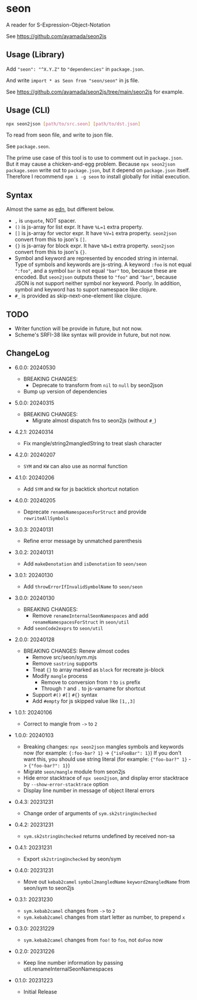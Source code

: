 # seon

A reader for S-Expression-Object-Notation

See https://github.com/ayamada/seon2js


## Usage (Library)

Add `"seon": "^X.Y.Z"` to `"dependencies"` in `package.json`.

And write `import * as Seon from "seon/seon"` in js file.

See https://github.com/ayamada/seon2js/tree/main/seon2js for example.


## Usage (CLI)

```sh
npx seon2json [path/to/src.seon] [path/to/dst.json]
```

To read from seon file, and write to json file.

See `package.seon`.

The prime use case of this tool is to use to comment out in `package.json`.
But it may cause a chicken-and-egg problem.
Because `npx seon2json package.seon` write out to `package.json`,
but it depend on `package.json` itself.
Therefore I recommend `npm i -g seon` to install globally for initial execution.


## Syntax

Almost the same as [edn](https://github.com/edn-format/edn),
but different below.

- `,` is `unquote`, NOT spacer.
- `()` is js-array for list expr. It have `%L=1` extra property.
- `[]` is js-array for vector expr. It have `%V=1` extra property.
  `seon2json` convert from this to json's `[]`.
- `{}` is js-array for block expr. It have `%B=1` extra property.
  `seon2json` convert from this to json's `{}`.
- Symbol and keyword are represented by encoded string in internal.
  Type of symbols and keywords are js-string.
  A keyword `:foo` is not equal `":foo"`,
  and a symbol `bar` is not equal `"bar"` too, because these are encoded.
  But `seon2json` outputs these to `"foo"` and `"bar"`,
  because JSON is not support neither symbol nor keyword. Poorly.
  In addition, symbol and keyword has to suport namespace like clojure.
- `#_` is provided as skip-next-one-element like clojure.


## TODO

- Writer function will be provide in future, but not now.
- Scheme's SRFI-38 like syntax will provide in future, but not now.


## ChangeLog

- 6.0.0: 20240530
    - BREAKING CHANGES:
        - Deprecate to transform from `nil` to `null` by seon2json
    - Bump up version of dependencies

- 5.0.0: 20240315
    - BREAKING CHANGES:
        - Migrate almost dispatch fns to seon2js (without `#_`)

- 4.2.1: 20240314
    - Fix mangle/string2mangledString to treat slash character

- 4.2.0: 20240207
    - `SYM` and `KW` can also use as normal function

- 4.1.0: 20240206
    - Add `SYM` and `KW` for js backtick shortcut notation

- 4.0.0: 20240205
    - Deprecate `renameNamespacesForStruct` and provide `rewriteAllSymbols`

- 3.0.3: 20240131
    - Refine error message by unmatched parenthesis

- 3.0.2: 20240131
    - Add `makeDenotation` and `isDenotation` to `seon/seon`

- 3.0.1: 20240130
    - Add `throwErrorIfInvalidSymbolName` to `seon/seon`

- 3.0.0: 20240130
    - BREAKING CHANGES:
        - Remove `renameInternalSeonNamespaces` and
          add `renameNamespacesForStruct` in `seon/util`
    - Add `seonCode2exprs` to `seon/util`

- 2.0.0: 20240128
    - BREAKING CHANGES: Renew almost codes
        - Remove src/seon/sym.mjs
        - Remove `sastring` supports
        - Treat `{}` to array marked as `block` for recreate js-block
        - Modify `mangle` process
            - Remove to conversion from `?` to `is` prefix
            - Through `?` and `.` to js-varname for shortcut
        - Support `#()` `#[]` `#{}` syntax
        - Add `#empty` for js skipped value like `[1,,3]`

- 1.0.1: 20240106
    - Correct to mangle from `->` to `2`

- 1.0.0: 20240103
    - Breaking changes: `npx seon2json` mangles symbols and keywords now
      (for example: `{:foo-bar? 1}` -> `{"isFooBar": 1}`)
      If you don't want this, you should use string literal
      (for example: `{"foo-bar?" 1}` -> `{"foo-bar?": 1}`)
    - Migrate `seon/mangle` module from seon2js
    - Hide error stacktrace of `npx seon2json`,
      and display error stacktrace by `--show-error-stacktrace` option
    - Display line number in message of object literal errors

- 0.4.3: 20231231
    - Change order of arguments of `sym.sk2stringUnchecked`

- 0.4.2: 20231231
    - `sym.sk2stringUnchecked` returns undefined by received non-sa

- 0.4.1: 20231231
    - Export `sk2stringUnchecked` by seon/sym

- 0.4.0: 20231231
    - Move out `kebab2camel` `symbol2mangledName` `keyword2mangledName`
      from seon/sym to seon2js

- 0.3.1: 20231230
    - `sym.kebab2camel` changes from `->` to `2`
    - `sym.kebab2camel` changes from start letter as number, to prepend `x`

- 0.3.0: 20231229
    - `sym.kebab2camel` changes from `foo!` to `foo`, not `doFoo` now

- 0.2.0: 20231226
    - Keep line number information by passing util.renameInternalSeonNamespaces

- 0.1.0: 20231223
    - Initial Release
